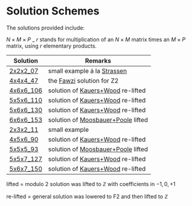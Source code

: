 
# Solution Schemes

The solutions provided include:

$N \times M \times P$ \_ $r$ stands for multiplication of an $N \times M$
matrix times an $M \times P$ matrix, using $r$ elementary products.

| Solution | Remarks |
| -------- | ------- |
| [2x2x2_07](2x2x2_07) | small example á la [Strassen][1] |
| [4x4x4_47](4x4x4_47) | the [Fawzi][2] solution for Z2 |
| [4x6x6_106](4x6x6_106) | solution of [Kauers+Wood][3] re-lifted |
| [5x5x6_110](5x5x6_110) | solution of [Kauers+Wood][3] re-lifted |
| [5x6x6_130](5x6x6_130) | solution of [Kauers+Wood][3] re-lifted |
| [6x6x6_153](6x6x6_153) | solution of [Moosbauer+Poole][4] lifted |
| [2x3x2_11](2x3x2_11) | small example |
| [4x5x6_90](4x5x6_90) | solution of [Kauers+Wood][3] re-lifted |
| [5x5x5_93](5x5x5_93) | solution of [Moosbauer+Poole][4] lifted|
| [5x5x7_127](5x5x7_127) | solution of [Kauers+Wood][3] re-lifted |
| [5x6x7_150](5x6x7_150) | solution of [Kauers+Wood][3] re-lifted |

lifted = modulo 2 solution was lifted to $\mathbb{Z}$ with coefficients in ${-1, 0, +1}$

re-lifted = general solution was lowered to F2 and then lifted to $\mathbb{Z}$

[1]: https://gdz.sub.uni-goettingen.de/id/PPN362160546_0013?tify=%7B%22view%22:%22info%22,%22pages%22:%5B358%5D%7D
[2]: https://www.nature.com/articles/s41586-022-05172-4
[3]: https://arxiv.org/abs/2505.05896
[4]: https://arxiv.org/abs/2502.04514
